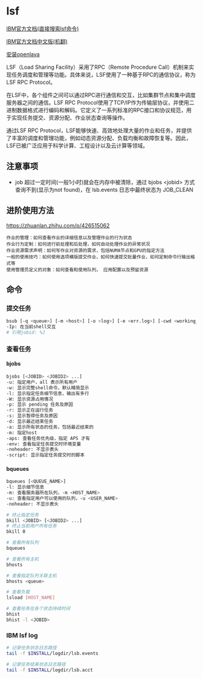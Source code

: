 
# lsf

[IBM官方文档(直接搜索lsf命令)](https://www.ibm.com/docs/en)

[IBM官方文档中文版(机翻)](https://www.ibm.com/docs/zh)

[安装openlava](https://www.cnblogs.com/alittlemc/p/16646098.html)

LSF（Load Sharing Facility）采用了RPC（Remote Procedure Call）机制来实现任务调度和管理等功能。具体来说，LSF使用了一种基于RPC的通信协议，称为LSF RPC Protocol。

在LSF中，各个组件之间可以通过RPC进行通信和交互，比如集群节点和集中调度服务器之间的通信。LSF RPC Protocol使用了TCP/IP作为传输层协议，并使用二进制数据格式进行编码和解码。它定义了一系列标准的RPC接口和协议规范，用于实现任务提交、资源分配、作业状态查询等操作。

通过LSF RPC Protocol，LSF能够快速、高效地处理大量的作业和任务，并提供了丰富的调度和管理功能，例如动态资源分配、负载均衡和故障恢复等。因此，LSF已被广泛应用于科学计算、工程设计以及云计算等领域。

## 注意事项

* job 超过一定时间(一般1小时)就会在内存中被清除，通过 bjobs \<jobid\> 方式查询不到(显示为not found)，在 lsb.events 日志中最终状态为 JOB_CLEAN

## 进阶使用方法

<https://zhuanlan.zhihu.com/p/426515062>

```text
作业的管理：如何查看作业的详细信息以及管理作业的行为状态
作业行为定制：如何进行前处理和后处理，如何自动处理作业的异常状况
作业资源需求声明：如何写作业对资源的需求，包括NUMA节点和GPU的指定方法
一般的使用技巧：如何使用选项模版提交作业，如何快速提交批量作业，如何定制命令行输出格式等
使用管理员定义的对象：如何查看和使用队列， 应用配置以及预留资源
```

## 命令

### 提交任务

```sh
bsub [-q <queue>] [-m <host>] [-o <log>] [-e <err.log>] [-cwd <working_directory>] <EXE>
-Ip: 在当前shell交互
# 引用jobid: %J
```

### 查看任务

#### bjobs

```sh
bjobs [<JOBID> <JOBID2> ...]
-u: 指定用户，all 表示所有用户
-w: 显示完整shell命令，默认精简显示
-l: 显示指定任务细节信息，输出有多行
-W: 显示资源占用情况
-p: 显示 pending 任务及原因
-r: 显示正在运行任务
-s: 显示暂停任务及原因
-d: 显示最近结束任务
-a: 显示所有状态的任务，包括最近结束的
-m: 指定host
-aps: 查看任务优先级，指定 APS 才有
-env: 查看指定任务提交时环境变量
-noheader: 不显示表头
-script: 显示指定任务提交时的脚本
```

#### bqueues

```sh
bqueues [<QUEUE_NAME>]
-l: 显示细节信息
-m: 查看服务器所在队列，-m <HOST_NAME>
-u: 查看指定用户可以使用的队列，-u <USER_NAME>
-noheader: 不显示表头
```

```sh
# 终止指定任务
bkill <JOBID> [<JOBID2> ...]
# 终止当前用户所有任务
bkill 0

# 查看所有队列
bqueues

# 查看所有主机
bhosts

# 查看指定队列关联主机
bhosts <queue>

# 查看负载
lsload [HOST_NAME]

# 查看任务在各个状态持续时间
bhist
bhist -l <JOBID>
```

### IBM lsf log

```sh
# 记录任务状态日志路径
tail -f $INSTALL/logdir/lsb.events

# 记录任务结束状态日志路径
tail -f $INSTALL/logdir/lsb.acct
```

